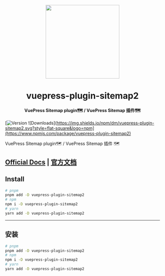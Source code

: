 <!-- markdownlint-disable -->
<p align="center">
  <img width="240" src="https://plugin-sitemap2.vuejs.press/logo.svg" style="text-align: center;">
</p>
<h1 align="center">vuepress-plugin-sitemap2</h1>
<h4 align="center">VuePress Sitemap plugin🗺️ / VuePress Sitemap 插件🗺️</h4>

[![Version](https://img.shields.io/npm/v/vuepress-plugin-sitemap2.svg?style=flat-square&logo=npm) ![Downloads](https://img.shields.io/npm/dm/vuepress-plugin-sitemap2.svg?style=flat-square&logo=npm](https://www.npmjs.com/package/vuepress-plugin-sitemap2)

<!-- markdownlint-restore -->

VuePress Sitemap plugin🗺️ / VuePress Sitemap 插件 🗺️

## [Official Docs](https://plugin-sitemap2.vuejs.press/) | [官方文档](https://plugin-sitemap2.vuejs.press/zh/)

## Install

```bash
# pnpm
pnpm add -D vuepress-plugin-sitemap2
# npm
npm i -D vuepress-plugin-sitemap2
# yarn
yarn add -D vuepress-plugin-sitemap2
```

---

## 安装

```bash
# pnpm
pnpm add -D vuepress-plugin-sitemap2
# npm
npm i -D vuepress-plugin-sitemap2
# yarn
yarn add -D vuepress-plugin-sitemap2
```
